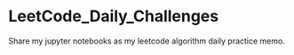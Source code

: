 # LeetCode_Daily_Challenges
Share my jupyter notebooks as my leetcode algorithm daily practice memo.
